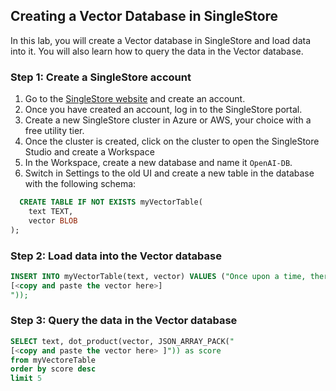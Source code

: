 ## Creating a Vector Database in SingleStore

In this lab, you will create a Vector database in SingleStore and load data into it. You will also learn how to query the data in the Vector database.

### Step 1: Create a SingleStore account

1. Go to the [SingleStore website](https://www.singlestore.com/) and create an account.
2. Once you have created an account, log in to the SingleStore portal.
3. Create a new SingleStore cluster in Azure or AWS, your choice with a free utility tier.
4. Once the cluster is created, click on the cluster to open the SingleStore Studio and create a Workspace
5. In the Workspace, create a new database and name it `OpenAI-DB`.
6. Switch in Settings to the old UI and create a new table in the database with the following schema:
```sql
  CREATE TABLE IF NOT EXISTS myVectorTable(
    text TEXT,
    vector BLOB
);
```

### Step 2: Load data into the Vector database

```sql
INSERT INTO myVectorTable(text, vector) VALUES ("Once upon a time, there was a little dog named Fido.", JSON_ARRAY_PACK("
[<copy and paste the vector here>]
"));
```

### Step 3: Query the data in the Vector database
```sql
SELECT text, dot_product(vector, JSON_ARRAY_PACK("
[<copy and paste the vector here> ]")) as score
from myVectoreTable
order by score desc
limit 5
```